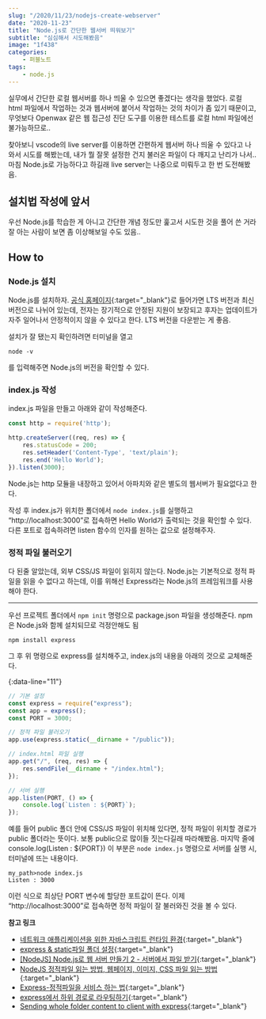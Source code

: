 ```yaml
---
slug: "/2020/11/23/nodejs-create-webserver"
date: "2020-11-23"
title: "Node.js로 간단한 웹서버 띄워보기"
subtitle: "심심해서 시도해봤음"
image: "1f438"
categories:
    - 퍼블노트
tags:
    - node.js
---
```


실무에서 간단한 로컬 웹서버를 하나 띄울 수 있으면 좋겠다는 생각을 했었다. 로컬 html 파일에서 작업하는 것과 웹서버에 붙어서 작업하는 것의 차이가 좀 있기 때문이고, 무엇보다 Openwax 같은 웹 접근성 진단 도구를 이용한 테스트를 로컬 html 파일에선 불가능하므로..  

찾아보니 vscode의 live server를 이용하면 간편하게 웹서버 하나 띄울 수 있다고 나와서 시도를 해봤는데, 내가 뭘 잘못 설정한 건지 불러온 파일이 다 깨지고 난리가 나서.. 마침 Node.js로 가능하다고 하길래 live server는 나중으로 미뤄두고 한 번 도전해봤음.

## 설치법 작성에 앞서

우선 Node.js를 학습한 게 아니고 간단한 개념 정도만 훑고서 시도한 것을 풀어 쓴 거라 잘 아는 사람이 보면 좀 이상해보일 수도 있음..

## How to

### Node.js 설치

Node.js를 설치하자. [공식 홈페이지](https://nodejs.org/ko/){:target="_blank"}로 들어가면 LTS 버전과 최신 버전으로 나뉘어 있는데, 전자는 장기적으로 안정된 지원이 보장되고 후자는 업데이트가 자주 일어나서 안정적이지 않을 수 있다고 한다. LTS 버전을 다운받는 게 좋음.

설치가 잘 됐는지 확인하려면 터미널을 열고

```
node -v
```

를 입력해주면 Node.js의 버전을 확인할 수 있다.

### index.js 작성

index.js 파일을 만들고 아래와 같이 작성해준다.

```javascript
const http = require('http');

http.createServer((req, res) => {
    res.statusCode = 200;
    res.setHeader('Content-Type', 'text/plain');
    res.end('Hello World');
}).listen(3000);
```

Node.js는 http 모듈을 내장하고 있어서 아파치와 같은 별도의 웹서버가 필요없다고 한다.

작성 후 index.js가 위치한 폴더에서 ```node index.js```를 실행하고 &ldquo;http://localhost:3000&rdquo;로 접속하면 Hello World가 출력되는 것을 확인할 수 있다. 다른 포트로 접속하려면 listen 함수의 인자를 원하는 값으로 설정해주자.

### 정적 파일 불러오기

다 된줄 알았는데, 외부 CSS/JS 파일이 읽히지 않는다. Node.js는 기본적으로 정적 파일을 읽을 수 없다고 하는데, 이를 위해선 Express라는 Node.js의 프레임워크를 사용해야 한다.

---

우선 프로젝트 폴더에서 ```npm init``` 명령으로 package.json 파일을 생성해준다. npm은 Node.js와 함께 설치되므로 걱정안해도 됨

```
npm install express
```

그 후 위 명령으로 express를 설치해주고, index.js의 내용을 아래의 것으로 교체해준다.

{:data-line="11"}
```javascript
// 기본 설정
const express = require("express");
const app = express();
const PORT = 3000;

// 정적 파일 불러오기
app.use(express.static(__dirname + "/public"));

// index.html 파일 실행
app.get("/", (req, res) => {
    res.sendFile(__dirname + "/index.html");
});

// 서버 실행
app.listen(PORT, () => {
    console.log(`Listen : ${PORT}`);
});
```

예를 들어 public 폴더 안에 CSS/JS 파일이 위치해 있다면, 정적 파일이 위치할 경로가 public 폴더라는 뜻이다. 보통 public으로 많이들 짓는다길래 따라해봤음. 마지막 줄에 console.log(Listen : ${PORT}) 이 부분은 ```node index.js``` 명령으로 서버를 실행 시, 터미널에 뜨는 내용이다.  

```
my_path>node index.js
Listen : 3000
```

이런 식으로 최상단 PORT 변수에 할당한 포트값이 뜬다. 이제 &ldquo;http://localhost:3000&rdquo;로 접속하면 정적 파일이 잘 불러와진 것을 볼 수 있다.

**참고 링크**

* [네트워크 애플리케이션을 위한 자바스크립트 런타임 환경](https://poiemaweb.com/nodejs-basics){:target="_blank"}
* [express & static파일 폴더 설정](https://velog.io/@hwang-eunji/nodejs-6-express-static%ED%8C%8C%EC%9D%BC-%ED%8F%B4%EB%8D%94-%EC%84%A4%EC%A0%95){:target="_blank"}
* [[NodeJS] Node.js로 웹 서버 만들기 2 - 서버에서 파일 받기](https://ebbnflow.tistory.com/209?category=745851){:target="_blank"}
* [NodeJS 정적파일 읽는 방법, 웹페이지, 이미지, CSS 파일 읽는 방법](https://mainia.tistory.com/5707){:target="_blank"}
* [Express-정적파일을 서비스 하는 법](https://wayhome25.github.io/nodejs/2017/02/18/nodejs-08-express-static/){:target="_blank"}
* [express에서 하위 경로로 라우팅하기](https://blog.outsider.ne.kr/938){:target="_blank"}
* [Sending whole folder content to client with express](https://stackoverflow.com/questions/40509666/sending-whole-folder-content-to-client-with-express){:target="_blank"}
